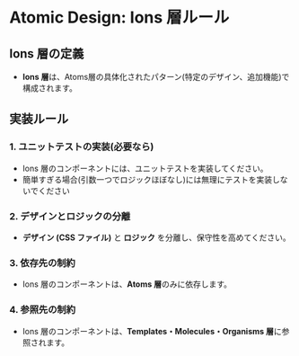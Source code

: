 # Atomic Design: Ions 層ルール

## Ions 層の定義
- **Ions 層**は、Atoms層の具体化されたパターン(特定のデザイン、追加機能)で構成されます。

## 実装ルール

### 1. ユニットテストの実装(必要なら)
- Ions 層のコンポーネントには、ユニットテストを実装してください。
- 簡単すぎる場合(引数一つでロジックほぼなし)には無理にテストを実装しないでください

### 2. デザインとロジックの分離
- **デザイン (CSS ファイル)** と **ロジック** を分離し、保守性を高めてください。

### 3. 依存先の制約
- Ions 層のコンポーネントは、**Atoms 層**のみに依存します。

### 4. 参照先の制約
- Ions 層のコンポーネントは、**Templates・Molecules・Organisms 層**に参照されます。
